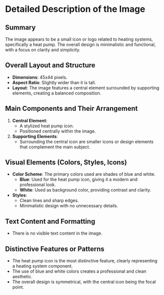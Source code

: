 # Detailed Description of the Image

## Summary
The image appears to be a small icon or logo related to heating systems, specifically a heat pump. The overall design is minimalistic and functional, with a focus on clarity and simplicity.

## Overall Layout and Structure
- **Dimensions**: 45x44 pixels.
- **Aspect Ratio**: Slightly wider than it is tall.
- **Layout**: The image features a central element surrounded by supporting elements, creating a balanced composition.

## Main Components and Their Arrangement
1. **Central Element**:
   - A stylized heat pump icon.
   - Positioned centrally within the image.
2. **Supporting Elements**:
   - Surrounding the central icon are smaller icons or design elements that complement the main subject.

## Visual Elements (Colors, Styles, Icons)
- **Color Scheme**: The primary colors used are shades of blue and white.
  - **Blue**: Used for the heat pump icon, giving it a modern and professional look.
  - **White**: Used as background color, providing contrast and clarity.
- **Styles**:
  - Clean lines and sharp edges.
  - Minimalistic design with no unnecessary details.

## Text Content and Formatting
- There is no visible text content in the image.

## Distinctive Features or Patterns
- The heat pump icon is the most distinctive feature, clearly representing a heating system component.
- The use of blue and white colors creates a professional and clean aesthetic.
- The overall design is symmetrical, with the central icon being the focal point.
